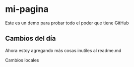 # mi-pagina
Este es un demo para probar todo el poder que tiene GitHub

## Cambios del día
Ahora estoy agregando más cosas inutiles al readme.md

Cambios locales
